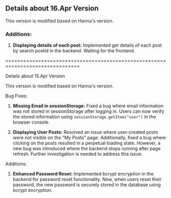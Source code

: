 ## Details about 16.Apr Version
This version is modified based on Hanna's version.

### Additions:
1. **Displaying details of each post:** Implemented get details of each post by search postId in the backend. Waiting for the frontend.


===============================================================================

Details about 15.Apr Version

This version is modified based on Hanna's version.

Bug Fixes:
1. **Missing Email in sessionStorage:** Fixed a bug where email information was not stored in sessionStorage after logging in. Users can now verify the stored information using `sessionStorage.getItem("user")` in the browser console.

2. **Displaying User Posts:** Resolved an issue where user-created posts were not visible on the "My Posts" page. Additionally, fixed a bug where clicking on the posts resulted in a perpetual loading state. However, a new bug was introduced where the backend stops running after page refresh. Further investigation is needed to address this issue.

Additions:
1. **Enhanced Password Reset:** Implemented bcrypt encryption in the backend for password reset functionality. Now, when users reset their password, the new password is securely stored in the database using bcrypt encryption.


